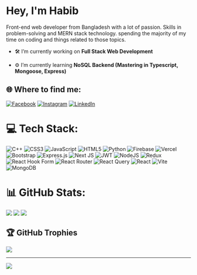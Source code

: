 
# Hey, I'm Habib 
Front-end web developer from Bangladesh with a lot of passion. Skills in problem-solving and MERN stack technology. spending the majority of my time on coding and things related to those topics.<br>

- 🛠️ I’m currently working on **Full Stack Web Development**

- ⚙️ I’m currently learning **NoSQL Backend (Mastering in Typescript, Mongoose, Express)**

## 🌐 Where to find me:
[![Facebook](https://img.shields.io/badge/Facebook-%231877F2.svg?logo=Facebook&logoColor=white)](https://facebook.com/rocking.habib) [![Instagram](https://img.shields.io/badge/Instagram-%23E4405F.svg?logo=Instagram&logoColor=white)](https://instagram.com/habibb2r) [![LinkedIn](https://img.shields.io/badge/LinkedIn-%230077B5.svg?logo=linkedin&logoColor=white)](https://linkedin.com/in/habibb2r) 

# 💻 Tech Stack:
![C++](https://img.shields.io/badge/c++-%2300599C.svg?style=for-the-badge&logo=c%2B%2B&logoColor=white) ![CSS3](https://img.shields.io/badge/css3-%231572B6.svg?style=for-the-badge&logo=css3&logoColor=white) ![JavaScript](https://img.shields.io/badge/javascript-%23323330.svg?style=for-the-badge&logo=javascript&logoColor=%23F7DF1E) ![HTML5](https://img.shields.io/badge/html5-%23E34F26.svg?style=for-the-badge&logo=html5&logoColor=white) ![Python](https://img.shields.io/badge/python-3670A0?style=for-the-badge&logo=python&logoColor=ffdd54) ![Firebase](https://img.shields.io/badge/firebase-%23039BE5.svg?style=for-the-badge&logo=firebase) ![Vercel](https://img.shields.io/badge/vercel-%23000000.svg?style=for-the-badge&logo=vercel&logoColor=white) ![Bootstrap](https://img.shields.io/badge/bootstrap-%238511FA.svg?style=for-the-badge&logo=bootstrap&logoColor=white) ![Express.js](https://img.shields.io/badge/express.js-%23404d59.svg?style=for-the-badge&logo=express&logoColor=%2361DAFB) ![Next JS](https://img.shields.io/badge/Next-black?style=for-the-badge&logo=next.js&logoColor=white) ![JWT](https://img.shields.io/badge/JWT-black?style=for-the-badge&logo=JSON%20web%20tokens) ![NodeJS](https://img.shields.io/badge/node.js-6DA55F?style=for-the-badge&logo=node.js&logoColor=white) ![Redux](https://img.shields.io/badge/redux-%23593d88.svg?style=for-the-badge&logo=redux&logoColor=white) ![React Hook Form](https://img.shields.io/badge/React%20Hook%20Form-%23EC5990.svg?style=for-the-badge&logo=reacthookform&logoColor=white) ![React Router](https://img.shields.io/badge/React_Router-CA4245?style=for-the-badge&logo=react-router&logoColor=white) ![React Query](https://img.shields.io/badge/-React%20Query-FF4154?style=for-the-badge&logo=react%20query&logoColor=white) ![React](https://img.shields.io/badge/react-%2320232a.svg?style=for-the-badge&logo=react&logoColor=%2361DAFB) ![Vite](https://img.shields.io/badge/vite-%23646CFF.svg?style=for-the-badge&logo=vite&logoColor=white) ![MongoDB](https://img.shields.io/badge/MongoDB-%234ea94b.svg?style=for-the-badge&logo=mongodb&logoColor=white)
# 📊 GitHub Stats:
![](https://github-readme-stats.vercel.app/api?username=habibb2r&theme=merko&hide_border=true&include_all_commits=false&count_private=false)
![](https://github-readme-stats.vercel.app/api/top-langs/?username=habibb2r&theme=merko&hide_border=true&include_all_commits=false&count_private=false&layout=compact)
![](https://github-readme-streak-stats.herokuapp.com/?user=habibb2r&theme=merko&hide_border=true)

## 🏆 GitHub Trophies
![](https://github-profile-trophy.vercel.app/?username=habibb2r&theme=radical&no-frame=false&no-bg=false&margin-w=4)

---
[![](https://visitcount.itsvg.in/api?id=habibb2r&icon=3&color=3)](https://visitcount.itsvg.in)



